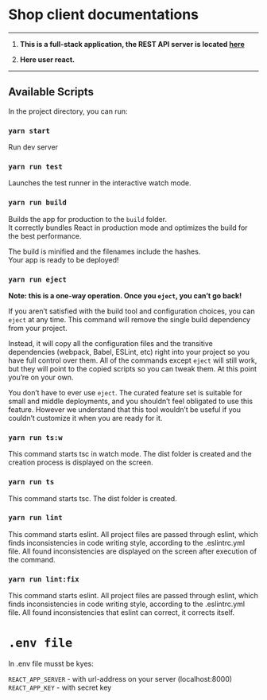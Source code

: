 # Shop client documentations

----

1. **This is a full-stack application, the REST API server is located [here](https://github.com/mykola-kond-73/shop-server)**

2. **Here user react.**


----

## Available Scripts

In the project directory, you can run:

### `yarn start`

Run dev server

### `yarn run test`

Launches the test runner in the interactive watch mode.

### `yarn run build`

Builds the app for production to the `build` folder.\
It correctly bundles React in production mode and optimizes the build for the best performance.

The build is minified and the filenames include the hashes.\
Your app is ready to be deployed!

### `yarn run eject`

**Note: this is a one-way operation. Once you `eject`, you can’t go back!**

If you aren’t satisfied with the build tool and configuration choices, you can `eject` at any time. This command will remove the single build dependency from your project.

Instead, it will copy all the configuration files and the transitive dependencies (webpack, Babel, ESLint, etc) right into your project so you have full control over them. All of the commands except `eject` will still work, but they will point to the copied scripts so you can tweak them. At this point you’re on your own.

You don’t have to ever use `eject`. The curated feature set is suitable for small and middle deployments, and you shouldn’t feel obligated to use this feature. However we understand that this tool wouldn’t be useful if you couldn’t customize it when you are ready for it.

### `yarn run ts:w`

This command starts tsc in watch mode. The dist folder is created and the creation process is displayed on the screen.

### `yarn run ts`

This command starts tsc. The dist folder is created.

### `yarn run lint`

This command starts eslint. All project files are passed through eslint, which finds inconsistencies in code writing style, according to the .eslintrc.yml file. All found inconsistencies are displayed on the screen after execution of the command.

### `yarn run lint:fix`

This command starts eslint. All project files are passed through eslint, which finds inconsistencies in code writing style, according to the .eslintrc.yml file. All found inconsistencies that eslint can correct, it corrects itself.

# `.env file`
In .env file musst be kyes:

`REACT_APP_SERVER` - with url-address on your server (localhost:8000)
`REACT_APP_KEY` - with secret key